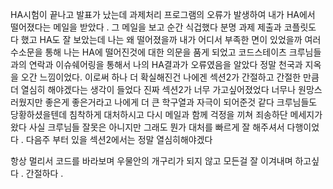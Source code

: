 HA시험이 끝나고 발표가 났는데 
과제처리 프로그램의 오류가 발생하여 내가 HA에서 떨어졌다는 메일을 받았다 . 그 메일을 보고 순간 식겁했다 분명 과제 제출과 코플릿도 다 했고
HA도 잘 보았는데 나는 왜 떨어졌을까 내가 어디서 부족한 면이 있었을까 여러 수소문을 통해 나는 HA에 떨어진것에 대한 의문을 품게 되었고 코드스테이츠 크루님들과의 연락과 이슈쉐어링을 통해서 나의 HA결과가 오류였음을 알았다 정말 천국과 지옥을 오간 느낌이었다.
이로써 하나 더 확실해진건 나에겐 섹션2가 간절하고 간절한 만큼 더 열심히 해야겠다는 생각이 들었다 진짜 섹션2가 너무 가고싶어졌었다 너무나 원망스러웠지만 좋은게 좋은거라고 나에게 더 큰 학구열과 자극이 되어준것 같다 크루님들도 당황하셨을텐데 침착하게 대처하시고 다시 메일과 함께 걱정을 끼쳐 죄송하단 메세지가 왔다 사실 크루님들 잘못은 아니지만 그래도 뭔가 대처를 빠르게 잘 해주셔서 다행이었다 . 다음주 부터 있을 섹션2에서는 정말 열심히해야겠다 

항상 멀리서 코드를 바라보며 우물안의 개구리가 되지 않고 모든걸 잘 이겨내며 하고싶다 . 간절하다 .